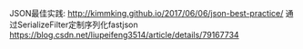 JSON最佳实践:
http://kimmking.github.io/2017/06/06/json-best-practice/
通过SerializeFilter定制序列化fastjson
https://blog.csdn.net/liupeifeng3514/article/details/79167734
